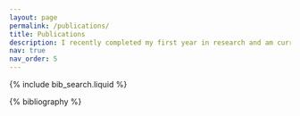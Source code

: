 ```yaml
---
layout: page
permalink: /publications/
title: Publications
description: I recently completed my first year in research and am currently involved in two experimental projects. Although research requires time to mature, I am optimistic about achieving significant results as my work progresses.
nav: true
nav_order: 5
---
```


<!-- _pages/publications.md -->

<!-- Bibsearch Feature -->

{% include bib_search.liquid %}

<div class="publications">

{% bibliography %}

</div>
